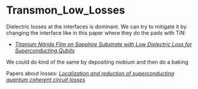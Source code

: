# Transmon_Low_Losses

Dielectric losses at the interfaces is dominant. We can try to mitigate it by changing the interface like in this paper where they do the pads with TiN:

- *[Titanium Nitride Film on Sapphire Substrate with Low Dielectric Loss for Superconducting Qubits](https://arxiv.org/abs/2205.03528)*


We could do kind of the same by depositing niobium and then do a baking

Papers about losses:
*[Localization and reduction of superconducting quantum coherent circuit losses](https://arxiv.org/pdf/2012.07604.pdf)*
